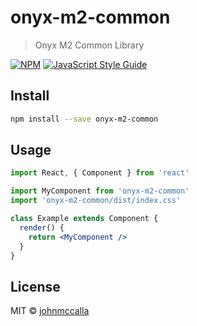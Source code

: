 # onyx-m2-common

> Onyx M2 Common Library

[![NPM](https://img.shields.io/npm/v/onyx-m2-common.svg)](https://www.npmjs.com/package/onyx-m2-common) [![JavaScript Style Guide](https://img.shields.io/badge/code_style-standard-brightgreen.svg)](https://standardjs.com)

## Install

```bash
npm install --save onyx-m2-common
```

## Usage

```jsx
import React, { Component } from 'react'

import MyComponent from 'onyx-m2-common'
import 'onyx-m2-common/dist/index.css'

class Example extends Component {
  render() {
    return <MyComponent />
  }
}
```

## License

MIT © [johnmccalla](https://github.com/johnmccalla)
